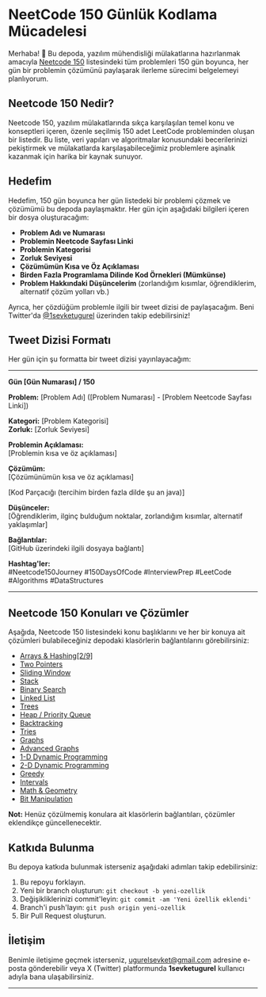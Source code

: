 # NeetCode 150 Günlük Kodlama Mücadelesi

Merhaba! 👋 Bu depoda, yazılım mühendisliği mülakatlarına hazırlanmak amacıyla [Neetcode 150](https://neetcode.io/practice) listesindeki tüm problemleri 150 gün boyunca, her gün bir problemin çözümünü paylaşarak ilerleme sürecimi belgelemeyi planlıyorum.

## Neetcode 150 Nedir?

Neetcode 150, yazılım mülakatlarında sıkça karşılaşılan temel konu ve konseptleri içeren, özenle seçilmiş 150 adet LeetCode probleminden oluşan bir listedir. Bu liste, veri yapıları ve algoritmalar konusundaki becerilerinizi pekiştirmek ve mülakatlarda karşılaşabileceğimiz problemlere aşinalık kazanmak için harika bir kaynak sunuyor.

## Hedefim

Hedefim, 150 gün boyunca her gün listedeki bir problemi çözmek ve çözümümü bu depoda paylaşmaktır. Her gün için aşağıdaki bilgileri içeren bir dosya oluşturacağım:

- **Problem Adı ve Numarası**  
- **Problemin Neetcode Sayfası Linki**  
- **Problemin Kategorisi**  
- **Zorluk Seviyesi**  
- **Çözümümün Kısa ve Öz Açıklaması**  
- **Birden Fazla Programlama Dilinde Kod Örnekleri (Mümkünse)**  
- **Problem Hakkındaki Düşüncelerim** (zorlandığım kısımlar, öğrendiklerim, alternatif çözüm yolları vb.)

Ayrıca, her çözdüğüm problemle ilgili bir tweet dizisi de paylaşacağım. Beni Twitter'da [@1sevketugurel](https://x.com/1sevketugurel) üzerinden takip edebilirsiniz!

## Tweet Dizisi Formatı

Her gün için şu formatta bir tweet dizisi yayınlayacağım:

---

**Gün [Gün Numarası] / 150**

**Problem:** [Problem Adı] ([Problem Numarası] - [Problem Neetcode Sayfası Linki])

**Kategori:** [Problem Kategorisi]  
**Zorluk:** [Zorluk Seviyesi]

**Problemin Açıklaması:**  
[Problemin kısa ve öz açıklaması]

**Çözümüm:**  
[Çözümünümün kısa ve öz açıklaması]

[Kod Parçacığı (tercihim birden fazla dilde şu an java)]

**Düşünceler:**  
[Öğrendiklerim, ilginç bulduğum noktalar, zorlandığım kısımlar, alternatif yaklaşımlar]

**Bağlantılar:**  
[GitHub üzerindeki ilgili dosyaya bağlantı]

**Hashtag'ler:**  
#Neetcode150Journey #150DaysOfCode #InterviewPrep #LeetCode #Algorithms #DataStructures

---

## Neetcode 150 Konuları ve Çözümler

Aşağıda, Neetcode 150 listesindeki konu başlıklarını ve her bir konuya ait çözümleri bulabileceğiniz depodaki klasörlerin bağlantılarını görebilirsiniz:

- [Arrays & Hashing[2/9]](https://github.com/sevketugurel/NeetCode150DaysChallenge/tree/main/Arrays_and_Hashing)
- [Two Pointers](https://github.com/sevketugurel/NeetCode150DaysChallenge/tree/main/Two_Pointers)
- [Sliding Window](https://github.com/sevketugurel/NeetCode150DaysChallenge/tree/main/Sliding_Window)
- [Stack](https://github.com/sevketugurel/NeetCode150DaysChallenge/tree/main/Stack)
- [Binary Search](https://github.com/sevketugurel/NeetCode150DaysChallenge/tree/main/Binary_Search)
- [Linked List](https://github.com/sevketugurel/NeetCode150DaysChallenge/tree/main/Linked_List)
- [Trees](https://github.com/sevketugurel/NeetCode150DaysChallenge/tree/main/Trees)
- [Heap / Priority Queue](https://github.com/sevketugurel/NeetCode150DaysChallenge/tree/main/Heap_Priority_Queue)
- [Backtracking](https://github.com/sevketugurel/NeetCode150DaysChallenge/tree/main/Backtracking)
- [Tries](https://github.com/sevketugurel/NeetCode150DaysChallenge/tree/main/Tries)
- [Graphs](https://github.com/sevketugurel/NeetCode150DaysChallenge/tree/main/Graphs)
- [Advanced Graphs](https://github.com/sevketugurel/NeetCode150DaysChallenge/tree/main/Advanced_Graphs)
- [1-D Dynamic Programming](https://github.com/sevketugurel/NeetCode150DaysChallenge/tree/main/1-D_Dynamic_Programming)
- [2-D Dynamic Programming](https://github.com/sevketugurel/NeetCode150DaysChallenge/tree/main/2-D_Dynamic_Programming)
- [Greedy](https://github.com/sevketugurel/NeetCode150DaysChallenge/tree/main/Greedy)
- [Intervals](https://github.com/sevketugurel/NeetCode150DaysChallenge/tree/main/Intervals)
- [Math & Geometry](https://github.com/sevketugurel/NeetCode150DaysChallenge/tree/main/Math_Geometry)
- [Bit Manipulation](https://github.com/sevketugurel/NeetCode150DaysChallenge/tree/main/Bit_Manipulation)

**Not:** Henüz çözülmemiş konulara ait klasörlerin bağlantıları, çözümler eklendikçe güncellenecektir.

## Katkıda Bulunma

Bu depoya katkıda bulunmak isterseniz aşağıdaki adımları takip edebilirsiniz:

1. Bu repoyu forklayın.
2. Yeni bir branch oluşturun: `git checkout -b yeni-ozellik`
3. Değişikliklerinizi commit'leyin: `git commit -am 'Yeni özellik eklendi'`
4. Branch'i push'layın: `git push origin yeni-ozellik`
5. Bir Pull Request oluşturun.

## İletişim

Benimle iletişime geçmek isterseniz, [ugurelsevket@gmail.com](mailto:ugurelsevket@gmail.com) adresine e-posta gönderebilir veya X (Twitter) platformunda **1sevketugurel** kullanıcı adıyla bana ulaşabilirsiniz.

---
